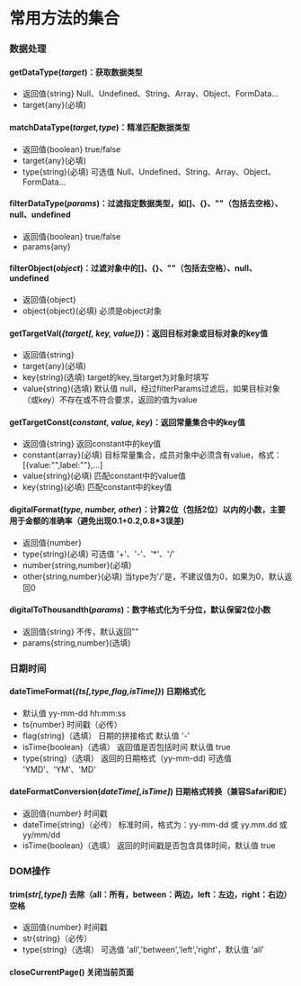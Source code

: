 # 常用方法的集合

### 数据处理

#### getDataType(*target*)：获取数据类型
+ 返回值{string}    Null、Undefined、String、Array、Object、FormData...
+ target{any}(必填)

#### matchDataType(*target,type*)：精准匹配数据类型
+ 返回值{boolean} true/false
+ target{any}(必填)
+ type{string}(必填)    可选值 Null、Undefined、String、Array、Object、FormData...

#### filterDataType(*params*)：过滤指定数据类型，如[]、{}、""（包括去空格）、null、undefined
+ 返回值{boolean} true/false
+ params{any}

#### filterObject(*object*)：过滤对象中的[]、{}、""（包括去空格）、null、undefined
+ 返回值{object}
+ object{object}(必填) 必须是object对象

#### getTargetVal(*{target[, key, value]}*)：返回目标对象或目标对象的key值
+ 返回值{string}
+ target{any}(必填)
+ key{string}(选填) target的key,当target为对象时填写
+ value{string}(选填)   默认值 null，经过filterParams过滤后，如果目标对象（或key）不存在或不符合要求，返回的值为value

#### getTargetConst(*constant, value, key*)：返回常量集合中的key值
+ 返回值{string}    返回constant中的key值
+ constant{array}(必填) 目标常量集合，成员对象中必须含有value，格式：[{value:"",label:""},...]
+ value{string}(必填)  匹配constant中的value值
+ key{string}(必填) 匹配constant中的key值

#### digitalFormat(*type, number, other*)：计算2位（包括2位）以内的小数，主要用于金额的准确率（避免出现0.1+0.2,0.8*3误差)
+ 返回值{number}
+ type{string}(必填)  可选值 '+'、'-'、'*'、'/'
+ number{string,number}(必填)
+ other{string,number}(必填)  当type为'/'是，不建议值为0，如果为0，默认返回0

#### digitalToThousandth(*params*)：数字格式化为千分位，默认保留2位小数
+ 返回值{string} 不传，默认返回""
+ params{string,number}(选填)


### 日期时间

#### dateTimeFormat(*{ts[,type,flag,isTime]}*)  日期格式化
+ 默认值    yy-mm-dd hh:mm:ss
+ ts{number} 时间戳（必传）
+ flag{string}（选填）  日期的拼接格式  默认值 '-'
+ isTime{boolean}（选填）    返回值是否包括时间  默认值 true
+ type{string}（选填）  返回的日期格式（yy-mm-dd)  可选值 'YMD'、'YM'、'MD'

#### dateFormatConversion(*dateTime[,isTime]*)  日期格式转换（兼容Safari和IE）
+ 返回值{number}    时间戳
+ dateTime{string}（必传）  标准时间，格式为：yy-mm-dd 或 yy.mm.dd 或 yy/mm/dd
+ isTime{boolean}（选填）   返回的时间戳是否包含具体时间，默认值 true

### DOM操作

#### trim(*str[,type]*)  去除（all：所有，between：两边，left：左边，right：右边）空格
+ 返回值{number}    时间戳
+ str{string}（必传）
+ type{string}（选填）  可选值 'all','between','left','right'，默认值 'all'

#### closeCurrentPage() 关闭当前页面